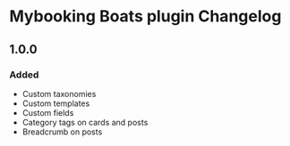 # Mybooking Boats plugin Changelog

## 1.0.0

### Added
- Custom taxonomies
- Custom templates
- Custom fields
- Category tags on cards and posts
- Breadcrumb on posts
